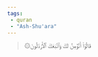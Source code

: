 ```yaml
---
tags: 
 - quran 
 - "Ash-Shu'ara"
---
```


> ۞قَالُوٓاْ أَنُؤۡمِنُ لَكَ وَٱتَّبَعَكَ ٱلۡأَرۡذَلُونَ
